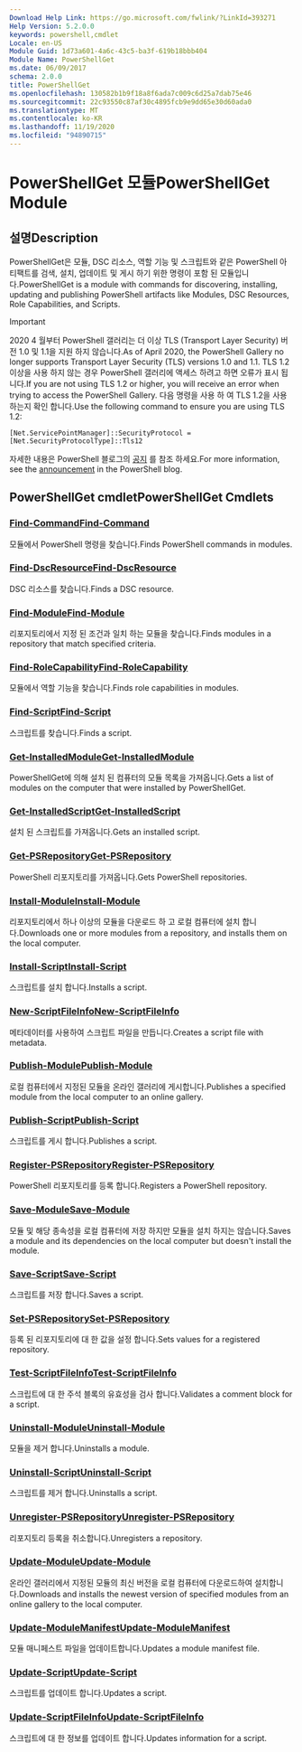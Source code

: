 ```yaml
---
Download Help Link: https://go.microsoft.com/fwlink/?LinkId=393271
Help Version: 5.2.0.0
keywords: powershell,cmdlet
Locale: en-US
Module Guid: 1d73a601-4a6c-43c5-ba3f-619b18bbb404
Module Name: PowerShellGet
ms.date: 06/09/2017
schema: 2.0.0
title: PowerShellGet
ms.openlocfilehash: 130582b1b9f18a8f6ada7c009c6d25a7dab75e46
ms.sourcegitcommit: 22c93550c87af30c4895fcb9e9dd65e30d60ada0
ms.translationtype: MT
ms.contentlocale: ko-KR
ms.lasthandoff: 11/19/2020
ms.locfileid: "94890715"
---
```

# <span data-ttu-id="60ba4-103">PowerShellGet 모듈</span><span class="sxs-lookup"><span data-stu-id="60ba4-103">PowerShellGet Module</span></span>

## <span data-ttu-id="60ba4-104">설명</span><span class="sxs-lookup"><span data-stu-id="60ba4-104">Description</span></span>

<span data-ttu-id="60ba4-105">PowerShellGet은 모듈, DSC 리소스, 역할 기능 및 스크립트와 같은 PowerShell 아티팩트를 검색, 설치, 업데이트 및 게시 하기 위한 명령이 포함 된 모듈입니다.</span><span class="sxs-lookup"><span data-stu-id="60ba4-105">PowerShellGet is a module with commands for discovering, installing, updating and publishing PowerShell artifacts like Modules, DSC Resources, Role Capabilities, and Scripts.</span></span>

> [!IMPORTANT]
> <span data-ttu-id="60ba4-106">2020 4 월부터 PowerShell 갤러리는 더 이상 TLS (Transport Layer Security) 버전 1.0 및 1.1을 지원 하지 않습니다.</span><span class="sxs-lookup"><span data-stu-id="60ba4-106">As of April 2020, the PowerShell Gallery no longer supports Transport Layer Security (TLS) versions 1.0 and 1.1.</span></span> <span data-ttu-id="60ba4-107">TLS 1.2 이상을 사용 하지 않는 경우 PowerShell 갤러리에 액세스 하려고 하면 오류가 표시 됩니다.</span><span class="sxs-lookup"><span data-stu-id="60ba4-107">If you are not using TLS 1.2 or higher, you will receive an error when trying to access the PowerShell Gallery.</span></span> <span data-ttu-id="60ba4-108">다음 명령을 사용 하 여 TLS 1.2을 사용 하는지 확인 합니다.</span><span class="sxs-lookup"><span data-stu-id="60ba4-108">Use the following command to ensure you are using TLS 1.2:</span></span>
>
> `[Net.ServicePointManager]::SecurityProtocol = [Net.SecurityProtocolType]::Tls12`
>
> <span data-ttu-id="60ba4-109">자세한 내용은 PowerShell 블로그의 [공지](https://devblogs.microsoft.com/powershell/powershell-gallery-tls-support/) 를 참조 하세요.</span><span class="sxs-lookup"><span data-stu-id="60ba4-109">For more information, see the [announcement](https://devblogs.microsoft.com/powershell/powershell-gallery-tls-support/) in the PowerShell blog.</span></span>

## <span data-ttu-id="60ba4-110">PowerShellGet cmdlet</span><span class="sxs-lookup"><span data-stu-id="60ba4-110">PowerShellGet Cmdlets</span></span>

### [<span data-ttu-id="60ba4-111">Find-Command</span><span class="sxs-lookup"><span data-stu-id="60ba4-111">Find-Command</span></span>](Find-Command.md)
<span data-ttu-id="60ba4-112">모듈에서 PowerShell 명령을 찾습니다.</span><span class="sxs-lookup"><span data-stu-id="60ba4-112">Finds PowerShell commands in modules.</span></span>

### [<span data-ttu-id="60ba4-113">Find-DscResource</span><span class="sxs-lookup"><span data-stu-id="60ba4-113">Find-DscResource</span></span>](Find-DscResource.md)
<span data-ttu-id="60ba4-114">DSC 리소스를 찾습니다.</span><span class="sxs-lookup"><span data-stu-id="60ba4-114">Finds a DSC resource.</span></span>

### [<span data-ttu-id="60ba4-115">Find-Module</span><span class="sxs-lookup"><span data-stu-id="60ba4-115">Find-Module</span></span>](Find-Module.md)
<span data-ttu-id="60ba4-116">리포지토리에서 지정 된 조건과 일치 하는 모듈을 찾습니다.</span><span class="sxs-lookup"><span data-stu-id="60ba4-116">Finds modules in a repository that match specified criteria.</span></span>

### [<span data-ttu-id="60ba4-117">Find-RoleCapability</span><span class="sxs-lookup"><span data-stu-id="60ba4-117">Find-RoleCapability</span></span>](Find-RoleCapability.md)
<span data-ttu-id="60ba4-118">모듈에서 역할 기능을 찾습니다.</span><span class="sxs-lookup"><span data-stu-id="60ba4-118">Finds role capabilities in modules.</span></span>

### [<span data-ttu-id="60ba4-119">Find-Script</span><span class="sxs-lookup"><span data-stu-id="60ba4-119">Find-Script</span></span>](Find-Script.md)
<span data-ttu-id="60ba4-120">스크립트를 찾습니다.</span><span class="sxs-lookup"><span data-stu-id="60ba4-120">Finds a script.</span></span>

### [<span data-ttu-id="60ba4-121">Get-InstalledModule</span><span class="sxs-lookup"><span data-stu-id="60ba4-121">Get-InstalledModule</span></span>](Get-InstalledModule.md)
<span data-ttu-id="60ba4-122">PowerShellGet에 의해 설치 된 컴퓨터의 모듈 목록을 가져옵니다.</span><span class="sxs-lookup"><span data-stu-id="60ba4-122">Gets a list of modules on the computer that were installed by PowerShellGet.</span></span>

### [<span data-ttu-id="60ba4-123">Get-InstalledScript</span><span class="sxs-lookup"><span data-stu-id="60ba4-123">Get-InstalledScript</span></span>](Get-InstalledScript.md)
<span data-ttu-id="60ba4-124">설치 된 스크립트를 가져옵니다.</span><span class="sxs-lookup"><span data-stu-id="60ba4-124">Gets an installed script.</span></span>

### [<span data-ttu-id="60ba4-125">Get-PSRepository</span><span class="sxs-lookup"><span data-stu-id="60ba4-125">Get-PSRepository</span></span>](Get-PSRepository.md)
<span data-ttu-id="60ba4-126">PowerShell 리포지토리를 가져옵니다.</span><span class="sxs-lookup"><span data-stu-id="60ba4-126">Gets PowerShell repositories.</span></span>

### [<span data-ttu-id="60ba4-127">Install-Module</span><span class="sxs-lookup"><span data-stu-id="60ba4-127">Install-Module</span></span>](Install-Module.md)
<span data-ttu-id="60ba4-128">리포지토리에서 하나 이상의 모듈을 다운로드 하 고 로컬 컴퓨터에 설치 합니다.</span><span class="sxs-lookup"><span data-stu-id="60ba4-128">Downloads one or more modules from a repository, and installs them on the local computer.</span></span>

### [<span data-ttu-id="60ba4-129">Install-Script</span><span class="sxs-lookup"><span data-stu-id="60ba4-129">Install-Script</span></span>](Install-Script.md)
<span data-ttu-id="60ba4-130">스크립트를 설치 합니다.</span><span class="sxs-lookup"><span data-stu-id="60ba4-130">Installs a script.</span></span>

### [<span data-ttu-id="60ba4-131">New-ScriptFileInfo</span><span class="sxs-lookup"><span data-stu-id="60ba4-131">New-ScriptFileInfo</span></span>](New-ScriptFileInfo.md)
<span data-ttu-id="60ba4-132">메타데이터를 사용하여 스크립트 파일을 만듭니다.</span><span class="sxs-lookup"><span data-stu-id="60ba4-132">Creates a script file with metadata.</span></span>

### [<span data-ttu-id="60ba4-133">Publish-Module</span><span class="sxs-lookup"><span data-stu-id="60ba4-133">Publish-Module</span></span>](Publish-Module.md)
<span data-ttu-id="60ba4-134">로컬 컴퓨터에서 지정된 모듈을 온라인 갤러리에 게시합니다.</span><span class="sxs-lookup"><span data-stu-id="60ba4-134">Publishes a specified module from the local computer to an online gallery.</span></span>

### [<span data-ttu-id="60ba4-135">Publish-Script</span><span class="sxs-lookup"><span data-stu-id="60ba4-135">Publish-Script</span></span>](Publish-Script.md)
<span data-ttu-id="60ba4-136">스크립트를 게시 합니다.</span><span class="sxs-lookup"><span data-stu-id="60ba4-136">Publishes a script.</span></span>

### [<span data-ttu-id="60ba4-137">Register-PSRepository</span><span class="sxs-lookup"><span data-stu-id="60ba4-137">Register-PSRepository</span></span>](Register-PSRepository.md)
<span data-ttu-id="60ba4-138">PowerShell 리포지토리를 등록 합니다.</span><span class="sxs-lookup"><span data-stu-id="60ba4-138">Registers a PowerShell repository.</span></span>

### [<span data-ttu-id="60ba4-139">Save-Module</span><span class="sxs-lookup"><span data-stu-id="60ba4-139">Save-Module</span></span>](Save-Module.md)
<span data-ttu-id="60ba4-140">모듈 및 해당 종속성을 로컬 컴퓨터에 저장 하지만 모듈을 설치 하지는 않습니다.</span><span class="sxs-lookup"><span data-stu-id="60ba4-140">Saves a module and its dependencies on the local computer but doesn't install the module.</span></span>

### [<span data-ttu-id="60ba4-141">Save-Script</span><span class="sxs-lookup"><span data-stu-id="60ba4-141">Save-Script</span></span>](Save-Script.md)
<span data-ttu-id="60ba4-142">스크립트를 저장 합니다.</span><span class="sxs-lookup"><span data-stu-id="60ba4-142">Saves a script.</span></span>

### [<span data-ttu-id="60ba4-143">Set-PSRepository</span><span class="sxs-lookup"><span data-stu-id="60ba4-143">Set-PSRepository</span></span>](Set-PSRepository.md)
<span data-ttu-id="60ba4-144">등록 된 리포지토리에 대 한 값을 설정 합니다.</span><span class="sxs-lookup"><span data-stu-id="60ba4-144">Sets values for a registered repository.</span></span>

### [<span data-ttu-id="60ba4-145">Test-ScriptFileInfo</span><span class="sxs-lookup"><span data-stu-id="60ba4-145">Test-ScriptFileInfo</span></span>](Test-ScriptFileInfo.md)
<span data-ttu-id="60ba4-146">스크립트에 대 한 주석 블록의 유효성을 검사 합니다.</span><span class="sxs-lookup"><span data-stu-id="60ba4-146">Validates a comment block for a script.</span></span>

### [<span data-ttu-id="60ba4-147">Uninstall-Module</span><span class="sxs-lookup"><span data-stu-id="60ba4-147">Uninstall-Module</span></span>](Uninstall-Module.md)
<span data-ttu-id="60ba4-148">모듈을 제거 합니다.</span><span class="sxs-lookup"><span data-stu-id="60ba4-148">Uninstalls a module.</span></span>

### [<span data-ttu-id="60ba4-149">Uninstall-Script</span><span class="sxs-lookup"><span data-stu-id="60ba4-149">Uninstall-Script</span></span>](Uninstall-Script.md)
<span data-ttu-id="60ba4-150">스크립트를 제거 합니다.</span><span class="sxs-lookup"><span data-stu-id="60ba4-150">Uninstalls a script.</span></span>

### [<span data-ttu-id="60ba4-151">Unregister-PSRepository</span><span class="sxs-lookup"><span data-stu-id="60ba4-151">Unregister-PSRepository</span></span>](Unregister-PSRepository.md)
<span data-ttu-id="60ba4-152">리포지토리 등록을 취소합니다.</span><span class="sxs-lookup"><span data-stu-id="60ba4-152">Unregisters a repository.</span></span>

### [<span data-ttu-id="60ba4-153">Update-Module</span><span class="sxs-lookup"><span data-stu-id="60ba4-153">Update-Module</span></span>](Update-Module.md)
<span data-ttu-id="60ba4-154">온라인 갤러리에서 지정된 모듈의 최신 버전을 로컬 컴퓨터에 다운로드하여 설치합니다.</span><span class="sxs-lookup"><span data-stu-id="60ba4-154">Downloads and installs the newest version of specified modules from an online gallery to the local computer.</span></span>

### [<span data-ttu-id="60ba4-155">Update-ModuleManifest</span><span class="sxs-lookup"><span data-stu-id="60ba4-155">Update-ModuleManifest</span></span>](Update-ModuleManifest.md)
<span data-ttu-id="60ba4-156">모듈 매니페스트 파일을 업데이트합니다.</span><span class="sxs-lookup"><span data-stu-id="60ba4-156">Updates a module manifest file.</span></span>

### [<span data-ttu-id="60ba4-157">Update-Script</span><span class="sxs-lookup"><span data-stu-id="60ba4-157">Update-Script</span></span>](Update-Script.md)
<span data-ttu-id="60ba4-158">스크립트를 업데이트 합니다.</span><span class="sxs-lookup"><span data-stu-id="60ba4-158">Updates a script.</span></span>

### [<span data-ttu-id="60ba4-159">Update-ScriptFileInfo</span><span class="sxs-lookup"><span data-stu-id="60ba4-159">Update-ScriptFileInfo</span></span>](Update-ScriptFileInfo.md)
<span data-ttu-id="60ba4-160">스크립트에 대 한 정보를 업데이트 합니다.</span><span class="sxs-lookup"><span data-stu-id="60ba4-160">Updates information for a script.</span></span>
